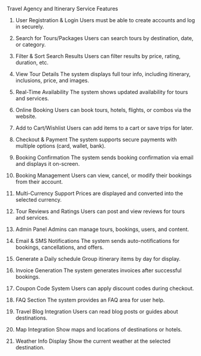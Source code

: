Travel Agency and Itinerary Service
Features

1. User Registration & Login
Users must be able to create accounts and log in securely.

2. Search for Tours/Packages
Users can search tours by destination, date, or category.

3. Filter & Sort Search Results
Users can filter results by price, rating, duration, etc.

4. View Tour Details
The system displays full tour info, including itinerary, inclusions, price, and images.

5. Real-Time Availability
The system shows updated availability for tours and services.

6. Online Booking
Users can book tours, hotels, flights, or combos via the website.

7. Add to Cart/Wishlist
Users can add items to a cart or save trips for later.

8. Checkout & Payment
The system supports secure payments with multiple options (card, wallet, bank).

9. Booking Confirmation
The system sends booking confirmation via email and displays it on-screen.

10. Booking Management
Users can view, cancel, or modify their bookings from their account.

11. Multi-Currency Support
Prices are displayed and converted into the selected currency.

12. Tour Reviews and Ratings
Users can post and view reviews for tours and services.

13. Admin Panel
Admins can manage tours, bookings, users, and content.

14. Email & SMS Notifications
The system sends auto-notifications for bookings, cancellations, and offers.

15. Generate a Daily schedule
Group itinerary items by day for display.

16. Invoice Generation
The system generates invoices after successful bookings.

17. Coupon Code System
Users can apply discount codes during checkout.

18. FAQ Section
The system provides an FAQ area for user help.

19. Travel Blog Integration
Users can read blog posts or guides about destinations.

20. Map Integration
Show maps and locations of destinations or hotels.

21. Weather Info Display
Show the current weather at the selected destination.


